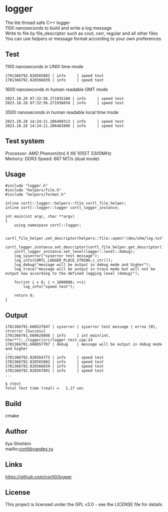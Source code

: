 # logger
The lite thread safe C++ logger  
1100 nanoseconds to build and write a log message  
Write to file by file_descriptor such as cout, cerr, regular and all other files  
You can use helpers or message format according to your own preferences  
  
## Test
1100 nanoseconds in UNIX time mode
```
1701366792.820565802 | info     | speed test
1701366792.820566839 | info     | speed test
```

1600 nanoseconds in human readable GMT mode
```
2023.10.28 07:32:56.271935180 | info     | speed test
2023.10.28 07:32:56.271936650 | info     | speed test
```

3500 nanoseconds in human readable local time mode
```
2023.10.28 14:24:11.286480313 | info     | speed test
2023.10.28 14:24:11.286483896 | info     | speed test
```

## Test system
Processor: AMD Phenom(tm) II X6 1055T 3300MHz  
Memory: DDR3 Speed: 667 MT/s (dual mode)  

## Usage
```
#include "logger.h"
#include "helpers/file.h"
#include "helpers/format.h"

inline cortl::logger::helpers::file cortl_file_helper;
inline cortl::logger::logger cortl_logger_instance;

int main(int argc, char **argv)
{
    using namespace cortl::logger;

    cortl_file_helper.set_descriptor(helpers::file::open("/dev/shm/log.txt"));
    cortl_logger_instance.set_descriptor(cortl_file_helper.get_descriptor());
    cortl_logger_instance.set_level(logger::level::debug);
    log_syserror("syserror test message");
    log_info(CORTL_LOGGER_PLACE_STRING.c_str());
    log_debug("message will be output in debug mode and higher");
    log_trace("message will be output in trace mode but will not be output now according to the defined logging level (debug)");

    for(int i = 0; i < 1000000; ++i)
        log_info("speed test");

    return 0;
}
```

## Output
```
1701366791.660527647 | syserror | syserror test message | errno [0], strerror [Success]
1701366791.660629898 | info     | int main(int, char**):./logger/src/logger_test.cpp:24
1701366791.660657787 | debug    | message will be output in debug mode and higher
...
1701366792.820564773 | info     | speed test
1701366792.820565802 | info     | speed test
1701366792.820566839 | info     | speed test
1701366792.820567891 | info     | speed test
...

$ ctest
Total Test time (real) =   1.17 sec
```

## Build
cmake

## Author
Ilya Shishkin  
mailto:cortl@yandex.ru

## Links
https://github.com/cortl0/logger

## License
This project is licensed under the GPL v3.0 - see the LICENSE file for details
